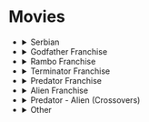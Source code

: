 # Movies

<ul>
  <li>
    <details>
      <summary>Serbian</summary>
      <ul>
        <li>
          <a href="https://sr.wikipedia.org/sr-ec/%D0%9E%D1%81%D1%82%D1%80%D0%B2%D0%BE_(%D1%84%D0%B8%D0%BB%D0%BC_%D0%B8%D0%B7_2006)">
            Острво (2006)  
          </a>
        </li>
        <li>
          <a href="https://sr.wikipedia.org/sr-ec/%D0%90%D1%98%D0%B2%D0%B0%D1%80_(%D1%84%D0%B8%D0%BB%D0%BC)">
            Ајвар (2019)  
          </a>
        </li>
        <li>
          <a href="https://sr.wikipedia.org/wiki/Kad_porastem_bi%C4%87u_Kengur">
            Кад порастем бићу Кенгур (2004)  
          </a>
        </li>
        <li>
          <a href="https://sr.wikipedia.org/sr-ec/%D0%9A%D0%B0%D1%80%D0%B0%D1%83%D0%BB%D0%B0_(%D1%84%D0%B8%D0%BB%D0%BC)">
            Караула (2006)
          </a>
        </li>
        <li>
          <a href="https://sr.wikipedia.org/sr-ec/%D0%9F%D1%80%D0%BE%D0%BB%D0%B5%D1%9B%D0%BD%D0%B0_%D0%BF%D0%B5%D1%81%D0%BC%D0%B0">
            Пролећна песма  (2021)
          </a>
        </li>
      </ul>
    </details>
  </li>
  <li>
    <details>
      <summary>Godfather Franchise</summary>
      <ul>
      <li><a href="https://en.wikipedia.org/wiki/The_Godfather">
        The Godfather (1972)
      </a></li>
      <li><a href="https://en.wikipedia.org/wiki/The_Godfather_Part_II">
        The Godfather Part II (1974)
      </a></li>
      <li><a href="https://en.wikipedia.org/wiki/The_Godfather_Part_III">
        The Godfather Part III (1990)
      </a></li>
      </ul>
    </details>
  </li>
  <li>
    <details>
      <summary>Rambo Franchise</summary>
      <ul>
        <li><a href="https://en.wikipedia.org/wiki/First_Blood">
          First Blood (1982)
        </a></li>
        <li><a href="https://en.wikipedia.org/wiki/Rambo:_First_Blood_Part_II">
          Rambo: First Blood Part II (1985)
        </a></li>
        <li><a href="https://en.wikipedia.org/wiki/Rambo_III">
          Rambo III (1988)
        </a></li>
        <li><a href="https://en.wikipedia.org/wiki/Rambo_(2008_film)">
          Rambo (2008)
        </a></li>
        <li><a href="https://en.wikipedia.org/wiki/Rambo:_Last_Blood">
          Rambo: Last Blood (2019)
        </a></li>
      </ul>
    </details>
  </li>
  <li>
    <details>
      <summary>Terminator Franchise</summary>
      <ul>
        <li><a href="https://en.wikipedia.org/wiki/The_Terminator">
          The Terminator (1984)
        </a></li>
        <li><a href="https://en.wikipedia.org/wiki/Terminator_2:_Judgment_Day">
          Terminator 2: Judgment Day (1991)
        </a></li>
        <li><a href="https://en.wikipedia.org/wiki/Terminator_3:_Rise_of_the_Machines">
          Terminator 3: Rise of the Machines (2003)
        </a></li>
        <li><a href="https://en.wikipedia.org/wiki/Terminator_Salvation">
          Terminator Salvation (2009)
        </a></li>
        <li><a href="https://en.wikipedia.org/wiki/Terminator_Genisys">
          Terminator Genisys (2015)
        </a></li>
        <li><a href="https://en.wikipedia.org/wiki/Terminator:_Dark_Fate">
          Terminator: Dark Fate (2019)
        </a></li>
      </ul>
    </details>
  </li>
  <li>
    <details>
      <summary>Predator Franchise</summary>
      <ul>
        <li><a href="https://en.wikipedia.org/wiki/Predator_(film)">
          Predator (1987)
        </a></li>
        <li><a href="https://en.wikipedia.org/wiki/Predator_2">
          Predator 2 (1990)
        </a></li>
        <li><a href="https://en.wikipedia.org/wiki/Predators_(film)">
          Predators (2010)
        </a></li>
        <li><a href="https://en.wikipedia.org/wiki/The_Predator_(film)">
          The Predator (2018)
        </a></li>
        <li><a href="https://en.wikipedia.org/wiki/Prey_(2022_film)">
          Prey (2022)
        </a></li>
        <li><a href="https://en.wikipedia.org/wiki/Predator_(franchise)#Future">
          Badlands (2025)
        </a></li>
      </ul>
    </details>
  </li>
  <li>
    <details>
      <summary>Alien Franchise</summary>
      <ul>
        <li><a href="https://en.wikipedia.org/wiki/Alien_(film)">
          Alien (1979)
        </a></li>
        <li><a href="https://en.wikipedia.org/wiki/Aliens_(film)">
          Aliens (1986)
        </a></li>
        <li><a href="https://en.wikipedia.org/wiki/Alien_3">
          Alien 3 (1992)
        </a></li>
        <li><a href="https://en.wikipedia.org/wiki/Alien_Resurrection">
          Alien Resurrection (1997)
        </a></li>
        <li><a href="https://en.wikipedia.org/wiki/Prometheus_(2012_film)">
          Prometheus (2012)
        </a></li>
        <li><a href="https://en.wikipedia.org/wiki/Alien:_Covenant">
          Alien: Covenant (2017)
        </a></li>
        <li><a href="https://en.wikipedia.org/wiki/Alien:_Romulus">
          Alien: Romulus (2024)
        </a></li>
      </ul>
    </details>
  </li>
  <li>
    <details>
      <summary>Predator - Alien (Crossovers)</summary>
      <ul>
        <li><a href="https://en.wikipedia.org/wiki/Alien_vs._Predator_(film)">
          Alien vs. Predator (2004)
        </a></li>
        <li><a href="https://en.wikipedia.org/wiki/Aliens_vs._Predator:_Requiem">
          Aliens vs. Predator: Requiem (2007)
        </a></li>
      </ul>
    </details>
  </li>
  <li>
    <details>
      <summary>Other</summary>
      <ul>
        <li>
          <a href=""> 
            Scent of a Woman (1992)  
          </a>
        </li>
        <li>
          <a href=""> 
            The Godfather (1972)  
          </a>
        </li>
        <li>
          <a href=""> 
            Scarface (1983)  
          </a>
        </li>
        <li>
          <a href=""> 
            Dog Day Afternoon (1975)  
          </a>
        </li>
        <li>
          <a href=""> 
            Heat (1995)  
          </a>
        </li>
        <li>
          <a href=""> 
            Devil's Advocate (1997)  
          </a>
        </li>
        <li>
          <a href=""> 
            Carlito's Way (1993)  
          </a>
        </li>
        <li>
          <a href=""> 
            Serpico (1973)  
          </a>
        </li>
        <li>
          <a href=""> 
            And Justice for All (1979)  
          </a>
        </li>
        <li>
          <a href="https://www.imdb.com/title/tt0060675/"> 
            Maslucin Feminin (1966)  
          </a>
        </li>
        <li>
          <a href="https://www.imdb.com/title/tt3864056/"> 
            The Goldfinch (2019)  
          </a>
        </li>
        <li>
          <a href="https://www.imdb.com/title/tt20420628/">
            Freud's Last Session  
          </a>
        </li>
        <li>
          <a href="https://www.imdb.com/title/tt1172049/">
            Demolition  
          </a>
        </li>
        <li>
          <a href="https://www.imdb.com/title/tt0765429/">
            American Gangster (2007)
          </a>
        </li>
        <li>
          <a href="https://www.imdb.com/title/tt0139654/">
            Training Day (2001)
          </a>
        </li>
        <li>
          <a href="https://www.imdb.com/title/tt0099685/">
            Goodfellas (1990)
          </a>
        </li>
        <li>
          <a href="https://www.imdb.com/title/tt0106489/">
            A Bronx Tale (1993)
          </a>
        </li>
        <li>
          <a href="https://www.imdb.com/title/tt0221027/">
            Blow (2001)
          </a>
        </li>
        <li>
          <a href="https://www.imdb.com/title/tt0276751/">
            About a Boy (2002)
          </a>
        </li>
        <li>
          <a href="https://www.imdb.com/title/tt10999120/">
            Spirited (2022)
          </a>
        </li>
        <li>
          <a href="https://www.imdb.com/title/tt11858890/">
            The Creator (2023)
          </a>
        </li>
        <li>
          <a href="https://www.imdb.com/title/tt1615147/">
            Margin Call (2011)
          </a>
        </li>
        <li>
          <a href="https://www.imdb.com/title/tt1027718/">
            Wall Street: Money Nevers Sleeps (2010)
          </a>
        </li>
        <li>
          <a href="https://www.imdb.com/title/tt0131566/">
            Rogue Trader (1999)
          </a>
        </li>
        <li>
          <a href="https://www.imdb.com/title/tt0112883/">
            Don Juan DeMarco (1994)
          </a>
        </li>
        <li>
          <a href="https://www.imdb.com/title/tt17351924/">
            Saltburn (2023)
          </a>
        </li>
      </ul>
    </details>
    </li>
</ul>
